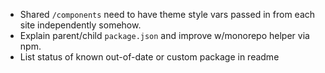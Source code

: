 - Shared `/components` need to have theme style vars passed in from each site
  independently somehow.
- Explain parent/child `package.json` and improve w/monorepo helper via npm.
- List status of known out-of-date or custom package in readme
